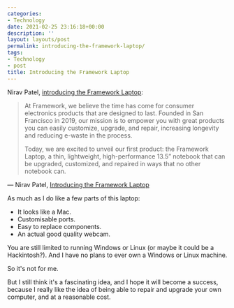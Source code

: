 ```yaml
---
categories:
- Technology
date: 2021-02-25 23:16:18+00:00
description: ''
layout: layouts/post
permalink: introducing-the-framework-laptop/
tags:
- Technology
- post
title: Introducing the Framework Laptop
---
```


<p>Nirav Patel, <a href="https://frame.work/blog/introducing-the-framework-laptop">introducing the Framework Laptop</a>:</p>

<blockquote>
<p>At Framework, we believe the time has come for consumer electronics products that are designed to last. Founded in San Francisco in 2019, our mission is to empower you with great products you can easily customize, upgrade, and repair, increasing longevity and reducing e-waste in the process.</p><p>

Today, we are excited to unveil our first product: the Framework Laptop, a thin, lightweight, high-performance 13.5” notebook that can be upgraded, customized, and repaired in ways that no other notebook can.
</p>
</blockquote>

<p><figcaption></p>

<p>— Nirav Patel, <a href=“https://frame.work/blog/introducing-the-framework-laptop”>Introducing the Framework Laptop</a></p>

<p></figcaption></p>


As much as I do like a few parts of this laptop:

- It looks like a Mac.
- Customisable ports.
- Easy to replace components.
- An actual good quality webcam.

You are still limited to running Windows or Linux (or maybe it could be a Hackintosh?). And I have no plans to ever own a Windows or Linux machine.

So it's not for me.

But I still think it's a fascinating idea, and I hope it will become a success, because I really like the idea of being able to repair and upgrade your own computer, and at a reasonable cost.
